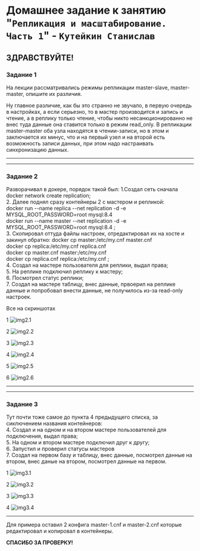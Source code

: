 # Домашнее задание к занятию "`Репликация и масштабирование. Часть 1`" - `Кутейкин Станислав`

**ЗДРАВСТВУЙТЕ!**
---

### Задание 1

На лекции рассматривались режимы репликации master-slave, master-master, опишите их различия.

Ну главное различие, как бы это странно не звучало, в первую очередь в настройках, а если серьезно, то в мастер производится и запись и чтение, а в реплику только чтение, чтобы никто несанкционированно не внес туда данные она ставится только в режим read_only. В репликации master-master оба узла находятся в чтении-записи, но в этом и заключается их минус, что и на первый узел и на второй есть возможность записи данных, при этом надо настраивать синхронизацию данных.

---

---

### Задание 2

Разворачивал в докере, порядок такой был:
    1.Создал сеть сначала docker network create replication;  
    2. Далее поднял сразу контейнеры 2 с мастером и репликой:  
        docker run --name replica --net replication -d -e MYSQL_ROOT_PASSWORD=root mysql:8.4  
        docker run --name master --net replication -d -e MYSQL_ROOT_PASSWORD=root mysql:8.4  ;  
    3. Скопировал оттуда файлы настроек, отредактировал их на хосте и закинул обратно:
        docker cp master:/etc/my.cnf master.cnf  
        docker cp replica:/etc/my.cnf replica.cnf  
        docker cp master.cnf master:/etc/my.cnf  
        docker cp replica.cnf replica:/etc/my.cnf  ;  
    4. Создал на мастере пользователя для реплики, выдал права;  
    5. На реплике подключил реплику к мастеру;  
    6. Посмотрел статус реплики;  
    7. Создал на мастере таблицу, внес данные, првоерил на реплике данные и попробовал внести данные, не получилось из-за read-only настроек.  

Все на скриншотах 

1
![img2.1](img/img2.1.png)

2
![img2.2](img/img2.2.png)

3
![img2.3](img/img2.3.png)

4
![img2.4](img/img2.4.png)

5
![img2.5](img/img2.5.png)

6
![img2.6](img/img2.6.png)


---

---

### Задание 3

Тут почти тоже самое до пункта 4 предыдущего списка, за сиключением названия контейнеров:  
    4. Создал и на одном и на втором мастере пользователей для подключения, выдал права;  
    5. На одном и втором мастере подключил друг к другу;  
    6. Запустил и проверил статусы мастеров  
    7. Создал на первом базу и таблицу, внес данные, посмотрел данные на втором, внес даные на втором, посмотрел данные на первом.  

1
![img3.1](img/img3.1.png)

2
![img3.2](img/img3.2.png)

3
![img3.3](img/img3.3.png)

4
![img3.4](img/img3.4.png)

---

Для примера оставил 2 конфига master-1.cnf и master-2.cnf которые редактировал и копировал в контейнеры.

**СПАСИБО ЗА ПРОВЕРКУ!**